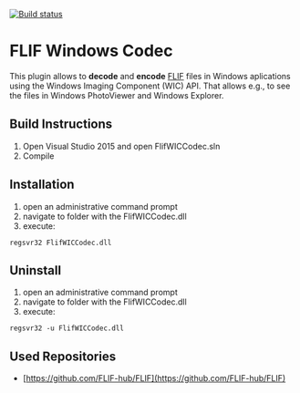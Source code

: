 [![Build status](https://ci.appveyor.com/api/projects/status/1nr6guwkvyxui3rt?svg=true)](https://ci.appveyor.com/project/peirick/flifwiccodec)

# FLIF Windows Codec
This plugin allows to **decode** and **encode** [FLIF](http://flif.com) files in Windows aplications using the Windows Imaging Component (WIC) API. That allows e.g., to see the files
in Windows PhotoViewer and Windows Explorer.

## Build Instructions
1. Open Visual Studio 2015 and open FlifWICCodec.sln
2. Compile

## Installation
1. open an administrative command prompt
2. navigate to folder with the FlifWICCodec.dll
3. execute:
```
regsvr32 FlifWICCodec.dll
```

## Uninstall
1. open an administrative command prompt
2. navigate to folder with the FlifWICCodec.dll
3. execute:
```
regsvr32 -u FlifWICCodec.dll
```

## Used Repositories
* [https://github.com/FLIF-hub/FLIF](https://github.com/FLIF-hub/FLIF)
